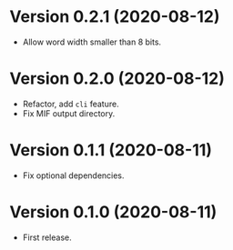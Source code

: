 # Version 0.2.1 (2020-08-12)

  * Allow word width smaller than 8 bits.

# Version 0.2.0 (2020-08-12)

  * Refactor, add `cli` feature.
  * Fix MIF output directory.

# Version 0.1.1 (2020-08-11)

  * Fix optional dependencies.

# Version 0.1.0 (2020-08-11)

  * First release.
